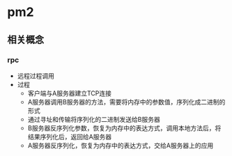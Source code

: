# pm2

## 相关概念

### rpc
- 远程过程调用
- 过程
  - 客户端与A服务器建立TCP连接
  - A服务器调用B服务器的方法，需要将内存中的参数值，序列化成二进制的形式
  - 通过寻址和传输将序列化的二进制发送给B服务器
  - B服务器反序列化参数，恢复为内存中的表达方式，调用本地方法后，将结果序列化后，返回给A服务器
  - A服务器反序列化，恢复为内存中的表达方式，交给A服务器上的应用

